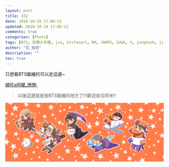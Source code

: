 ```yaml
---
layout: post
title: 332
date: 2018-10-29 17:06:13
updated: 2018-10-29 17:06:13
comments: true
categories: [Photo]
tags: [BTS, 防彈少年團, jin, btsfanart, RM, JHOPE, SUGA, V, jungkook, jimin]
author: "恋_独哲"
description: ""
toc: true
---
```


<p>只想看BTS飯繪的可以走這邊~</p> 
<p reblogfrom="reblogfrom"  ><a href="http://maple50821-bts.lofter.com/post/1ff41e46_12c02ed77" target="_blank"  >碩珍a阿嬤_戀戀:</a></p> 
<blockquote> 
 <p>以後這邊就是放BTS飯繪的地方了!!!歡迎各位阿米!!</p> 
</blockquote>

![](https://raw.githubusercontent.com/alicewish/maple50821/master/img_YW5MWVN1NEpoZFVBNjA3OEVoaEtxU3loZ2R3UURMQzJQcDJmUk5ZUFBUT0gvNzV5bXlWdHFBPT0.jpg)